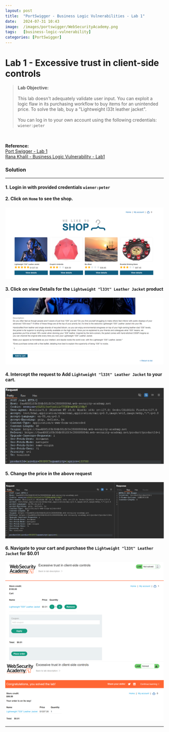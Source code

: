 ```yaml
---
layout: post
title:  "PortSwigger - Business Logic Vulnerabilities - Lab 1"
date:   2024-07-31 10:43
image:  /images/portswigger/WebSecurityAcademy.png
tags:   [business-logic-vulnerability]
categories: [PortSwigger]
---
```


# Lab 1 - Excessive trust in client-side controls
><b>Lab Objective:</b>
<br/><br/>
This lab doesn't adequately validate user input. You can exploit a logic flaw in its purchasing workflow to buy items for an unintended price. To solve the lab, buy a "Lightweight l33t leather jacket".
<br/><br/>
You can log in to your own account using the following credentials: `wiener:peter`
<br/>
<br/>
<b>Reference:</b>
<br/>
<a href="https://portswigger.net/web-security/logic-flaws/examples/lab-logic-flaws-excessive-trust-in-client-side-controls">Port Swigger - Lab 1</a>
<br/>
<a href="https://academy.ranakhalil.com/courses/1491236/lectures/44961556">Rana Khalil - Business Logic Vulnerability -  Lab1</a>
<br/>



### Solution
<hr/>

#### 1. Login in with provided credentials `wiener:peter`
#### 2. Click on `Home` to see the shop.

![Business Logic Vulnerability Shop](/images/portswigger/BusinessLogic/Business-Logic-Lab1-Shop.png)

#### 3. Click on view Details for the `Lightweight "l33t" Leather Jacket` product

![Business Logic Vulnerability - Product Detail](/images/portswigger/BusinessLogic/Business-Logic-Lab1-Product_Detail.png)

#### 4. Intercept the request to Add `Lightweight "l33t" Leather Jacket` to your cart.

![Business Logic Vulnerability - Cart Request](/images/portswigger/BusinessLogic/Business-Logic-Lab1-Add-Cart_Request.png)

#### 5. Change the price in the above request
![Business Logic Vulnerability - Cart Request Price adjust](/images/portswigger/BusinessLogic/Business-Logic-Lab1-Cart-Request-Price.png)

#### 6. Navigate to your cart and purchase the `Lightweight "l33t" Leather Jacket` for $0.01
![Business Logic Vulnerability - Purchase item](/images/portswigger/BusinessLogic/Business-Logic-Lab1-Product-Purchase.png)
![Business Logic Vulnerability - Lab 1 Solved](/images/portswigger/BusinessLogic/Business-Logic-Lab1-Solved.png)

<hr/>